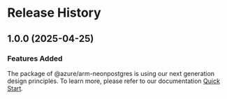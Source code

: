 # Release History
    
## 1.0.0 (2025-04-25)

### Features Added

The package of @azure/arm-neonpostgres is using our next generation design principles. To learn more, please refer to our documentation [Quick Start](https://aka.ms/azsdk/js/mgmt/quickstart).
